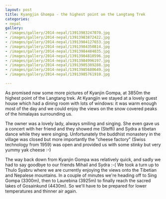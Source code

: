 ```yaml
---
layout: post
title: Kyangjin Ghompa - the highest point on the Langtang Trek
categories:
- nepal
gallery:
- /images/gallery/2014-nepal/13913983247070.jpg
- /images/gallery/2014-nepal/13913983872422.jpg
- /images/gallery/2014-nepal/13913984127653.jpg
- /images/gallery/2014-nepal/13913984350814.jpg
- /images/gallery/2014-nepal/13913984484035.jpg
- /images/gallery/2014-nepal/13913984810596.jpg
- /images/gallery/2014-nepal/13913984996197.jpg
- /images/gallery/2014-nepal/13913985389288.jpg
- /images/gallery/2014-nepal/13913985680649.jpg
- /images/gallery/2014-nepal/13913985761910.jpg

---
```

As promised now some more pictures of Kyanjin Gompa, at 3850m the highest point of the Langtang trek. At Kyangjin we stayed at a lovely guest house which had a dining room with lots of windows: it was warm enough most of the day and we could enjoy the views on the snow covered peaks of the himalayas surrounding us. 

The owner was a lovely lady, always smiling and singing. She even gave us a concert with her friend and they showed me (Steffi) and Sydra a tibetan dance while they were singing. Unfortunately the buddhist monastery in the village was closed but more importantly the "cheese factory" (Swiss technology from 1959) was open and provided us with some stinky but very yummy yak cheese :-)

The way back down from Kyanjin Gompa was relatively quick, and sadly we had to say goodbye to our friends Mihail and Sydra :-( We took a turn up to Thulo Syabru where we are currently enjoying the views onto the Tibetian and Nepalese mountains. In a couple of minutes we're heading off to Sing Gompa (3300m), then to Laurebina (3925m) to finally reach the sacred lakes of Gosainkund (4430m). So we'll have to be prepared for lower temperatures and thinner air again. 


